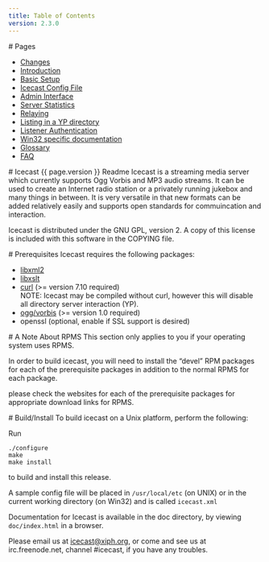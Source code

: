 ```yaml
---
title: Table of Contents
version: 2.3.0
---
```


<div class="article" markdown="1">
# Pages

-	[Changes](changes.html)
-	[Introduction](introduction.html)
-	[Basic Setup](basic-setup.html)
-	[Icecast Config File](config-file.html)
-	[Admin Interface](admin-interface.html)
-	[Server Statistics](server-stats.html)
-	[Relaying](relaying.html)
-	[Listing in a YP directory](yp.html)
-	[Listener Authentication](auth.html)
-	[Win32 specific documentation](win32.html)
-	[Glossary](glossary.html)
-	[FAQ](faq.html)

</div>

<div class="article" markdown="1">
# Icecast {{ page.version }} Readme
Icecast is a streaming media server which currently supports Ogg
Vorbis and MP3 audio streams. It can be used to create an Internet
radio station or a privately running jukebox and many things in
between. It is very versatile in that new formats can be added
relatively easily and supports open standards for commuincation and
interaction.  
  
Icecast is distributed under the GNU GPL, version 2. A copy of this
license is included with this software in the COPYING file.

</div>

<div class="article" markdown="1">
# Prerequisites
Icecast requires the following packages:

-	[libxml2](http://xmlsoft.org/downloads.html)
-	[libxslt](http://xmlsoft.org/XSLT/downloads.html)
-	[curl](http://curl.haxx.se/download.html) (>= version 7.10 required)  
	NOTE: Icecast may be compiled without curl, however this will disable all directory server interaction (YP).
-	[ogg/vorbis](http://www.vorbis.com/files) (>= version 1.0 required)
-	openssl (optional, enable if SSL support is desired)

</div>

<div class="article" markdown="1">
# A Note About RPMS
This section only applies to you if your operating system uses RPMS.  

In order to build icecast, you will need to install the “devel” RPM
packages for each of the prerequisite packages in addition to the
normal RPMS for each package.  
  
please check the websites for each of the prerequisite packages for
appropriate download links for RPMS.

</div>

<div class="article" markdown="1">
# Build/Install
To build icecast on a Unix platform, perform the following:

Run

    ./configure
    make
    make install

to build and install this release.

A sample config file will be placed in `/usr/local/etc` (on UNIX) or in
the current working directory (on Win32) and is called `icecast.xml`

Documentation for Icecast is available in the doc directory, by
viewing `doc/index.html` in a browser.

Please email us at icecast@xiph.org, or come and see us 
at irc.freenode.net, channel #icecast, if you have any troubles.
</div>

